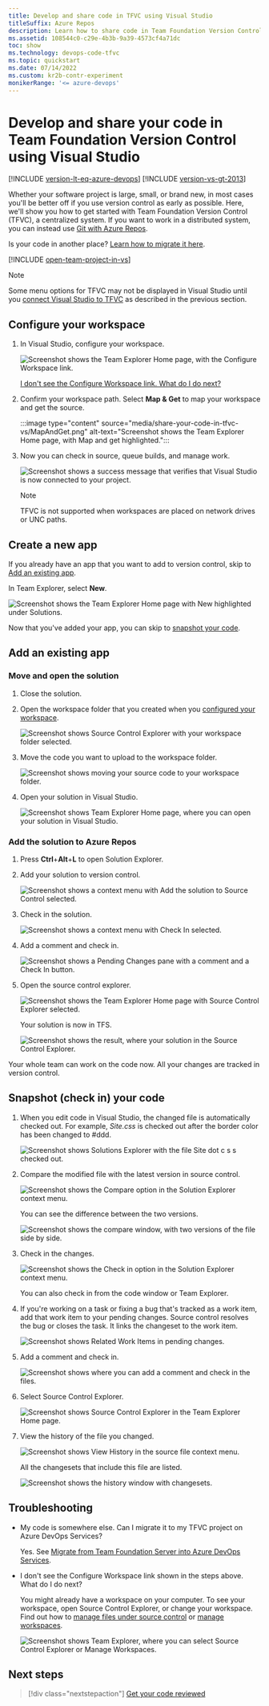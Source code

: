 ```yaml
---
title: Develop and share code in TFVC using Visual Studio
titleSuffix: Azure Repos
description: Learn how to share code in Team Foundation Version Control (TFVC) using Visual Studio. TFVC offers a centralized system.
ms.assetid: 108544c0-c29e-4b3b-9a39-4573cf4a71dc
toc: show
ms.technology: devops-code-tfvc
ms.topic: quickstart
ms.date: 07/14/2022
ms.custom: kr2b-contr-experiment
monikerRange: '<= azure-devops'
---
```


# Develop and share your code in Team Foundation Version Control using Visual Studio

[!INCLUDE [version-lt-eq-azure-devops](../../includes/version-lt-eq-azure-devops.md)]
[!INCLUDE [version-vs-gt-2013](../../includes/version-vs-gt-2013.md)]

Whether your software project is large, small, or brand new, in most cases you'll be better off if you use version control as early as possible.
Here, we'll show you how to get started with Team Foundation Version Control (TFVC), a centralized system.
If you want to work in a distributed system, you can instead use [Git with Azure Repos](../../repos/git/share-your-code-in-git-vs.md).

Is your code in another place? [Learn how to migrate it here](#migrate).

[!INCLUDE [open-team-project-in-vs](includes/open-team-project-in-vs.md)]

> [!NOTE]
> Some menu options for TFVC may not be displayed in Visual Studio until you [connect Visual Studio to TFVC](../../organizations/projects/connect-to-projects.md#connect-from-visual-studio-or-team-explorer) as described in the previous section.

<a name="workspace"></a>
## Configure your workspace

1. In Visual Studio, configure your workspace.

   ![Screenshot shows the Team Explorer Home page, with the Configure Workspace link.](media/share-your-code-in-tfvc-vs/ConfigureWorkspace.png)

   [I don't see the Configure Workspace link. What do I do next?](#workspace_exists)

2. Confirm your workspace path. Select **Map & Get** to map your workspace and get the source.

   :::image type="content" source="media/share-your-code-in-tfvc-vs/MapAndGet.png" alt-text="Screenshot shows the Team Explorer Home page, with Map and get highlighted.":::

3. Now you can check in source, queue builds, and manage work.

   ![Screenshot shows a success message that verifies that Visual Studio is now connected to your project.](media/share-your-code-in-tfvc-vs/MapWorkspaceSuccess.png)

   > [!NOTE]
   > TFVC is not supported when workspaces are placed on network drives or UNC paths.

## Create a new app

If you already have an app that you want to add to version control, skip to [Add an existing app](#app_add).

In Team Explorer, select **New**.

![Screenshot shows the Team Explorer Home page with New highlighted under Solutions.](media/share-your-code-in-tfvc-vs/team-explorer-new-solution.png)

Now that you've added your app, you can skip to [snapshot your code](#snapshot).

<a name="app_add"></a>
## Add an existing app

### Move and open the solution

1. Close the solution.

2. Open the workspace folder that you created when you [configured your workspace](#workspace).

   ![Screenshot shows Source Control Explorer with your workspace folder selected.](media/share-your-code-in-tfvc-vs/open-workspace-folder-from-source-control-explorer.png)

3. Move the code you want to upload to the workspace folder.

   ![Screenshot shows moving your source code to your workspace folder.](media/share-your-code-in-tfvc-vs/IC689415.png)

4. Open your solution in Visual Studio.

   ![Screenshot shows Team Explorer Home page, where you can open your solution in Visual Studio.](media/share-your-code-in-tfvc-vs/open-solution-from-team-explorer-home.png)

### Add the solution to Azure Repos

1. Press **Ctrl**+**Alt**+**L** to open Solution Explorer.

2. Add your solution to version control.

   ![Screenshot shows a context menu with Add the solution to Source Control selected.](media/share-your-code-in-tfvc-vs/IC682953.png)

3. Check in the solution.

   ![Screenshot shows a context menu with Check In selected.](media/share-your-code-in-tfvc-vs/IC682954.png)

4. Add a comment and check in.

   ![Screenshot shows a Pending Changes pane with a comment and a Check In button.](media/share-your-code-in-tfvc-vs/IC685248.png)

5. Open the source control explorer.

   ![Screenshot shows the Team Explorer Home page with Source Control Explorer selected.](media/share-your-code-in-tfvc-vs/IC682140.png)

   Your solution is now in TFS.

   ![Screenshot shows the result, where your solution in the Source Control Explorer.](media/share-your-code-in-tfvc-vs/IC689416.png)

Your whole team can work on the code now. All your changes are tracked in version control.

<a name="snapshot"></a>
## Snapshot (check in) your code

1. When you edit code in Visual Studio, the changed file is automatically checked out. For example, *Site.css* is checked out after the border color has been changed to #ddd.

   ![Screenshot shows Solutions Explorer with the file Site dot c s s checked out.](media/share-your-code-in-tfvc-vs/IC682155.png)

2. Compare the modified file with the latest version in source control.

   ![Screenshot shows the Compare option in the Solution Explorer context menu.](media/share-your-code-in-tfvc-vs/IC682955.png)

   You can see the difference between the two versions.

   ![Screenshot shows the compare window, with two versions of the file side by side.](media/share-your-code-in-tfvc-vs/IC682157.png)

3. Check in the changes.

   ![Screenshot shows the Check in option in the Solution Explorer context menu.](media/share-your-code-in-tfvc-vs/IC682956.png)

   You can also check in from the code window or Team Explorer.

4. If you're working on a task or fixing a bug that's tracked as a work item, add that work item to your pending changes. Source control resolves the bug or closes the task. It links the changeset to the work item.

   ![Screenshot shows Related Work Items in pending changes.](media/share-your-code-in-tfvc-vs/IC682159.png)

5. Add a comment and check in.

   ![Screenshot shows where you can add a comment and check in the files.](media/share-your-code-in-tfvc-vs/IC685249.png)

6. Select Source Control Explorer.

   ![Screenshot shows Source Control Explorer in the Team Explorer Home page.](media/share-your-code-in-tfvc-vs/IC682161.png)

7. View the history of the file you changed.

   ![Screenshot shows View History in the source file context menu.](media/share-your-code-in-tfvc-vs/IC682957.png)

   All the changesets that include this file are listed.

   ![Screenshot shows the history window with changesets.](media/share-your-code-in-tfvc-vs/IC682163.png)

## Troubleshooting
<a name="migrate"></a>

- My code is somewhere else. Can I migrate it to my TFVC project on Azure DevOps Services?

  Yes. See [Migrate from Team Foundation Server into Azure DevOps Services](../../migrate/migrate-from-tfs.md).

<a name="workspace_exists"></a>

- I don't see the Configure Workspace link shown in the steps above. What do I do next?

  You might already have a workspace on your computer. To see your workspace, open Source Control Explorer, or change your workspace.
  Find out how to [manage files under source control](./use-source-control-explorer-manage-files-under-version-control.md) or [manage workspaces](./create-work-workspaces.md).

  ![Screenshot shows Team Explorer, where you can select Source Control Explorer or Manage Workspaces.](media/share-your-code-in-tfvc-vs/OpenSCE_ManageWorkspaces.png)

## Next steps

> [!div class="nextstepaction"]
> [Get your code reviewed](get-code-reviewed-vs.md)
